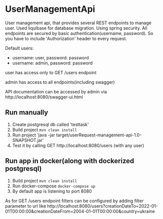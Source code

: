 # UserManagementApi

User management api, that provides several REST endpoints to manage user.
Used liquibase for database migration.
Using spring security. All endpoints are secured by basic authentication(username, password). So you have to include 'Authorization' 
header to every request.

Default users:
* username: user, password: password
* username: admin, password: password

user has access only to GET /users endpoint

admin has access to all endpoints(including swagger)

API documentation can be accessed by admin via http://localhost:8080/swagger-ui.html

Run manually
------------------------------
1. Create postgresql db called 'testtask'
2. Build project `mvn clean install`
3. Run project 'java -jar target/userRequest-management-api-1.0-SNAPSHOT.jar'
4. Test it by calling GET http://localhost:8080/users (with any user)


Run app in docker(along with dockerized postgresql)
--------------------------
1. Build project `mvn clean install`
2. Run docker-compose `docker-compose up`
3. By default app is listening to port 8080

As for GET /users endpoint filters can be configured by adding filter parameter to url like
http://localhost:8080/users?creationDateTo=2022-01-01T00:00:00&creationDateFrom=2004-01-01T00:00:00&country=ukraine
